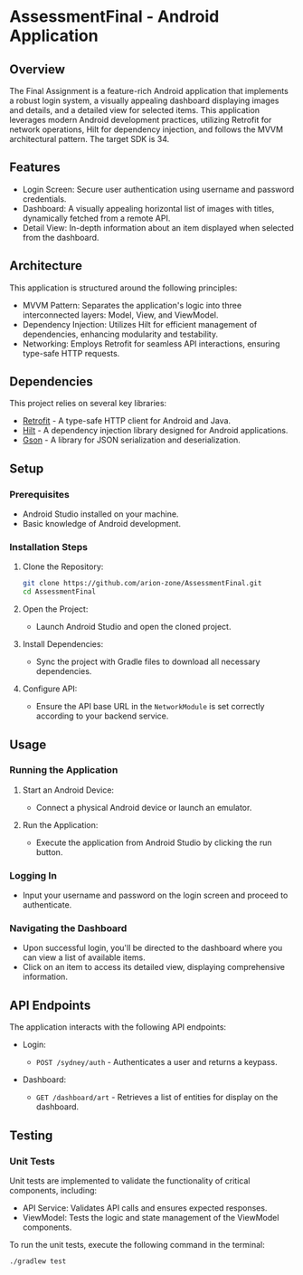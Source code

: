 # AssessmentFinal - Android Application

## Overview

The Final Assignment is a feature-rich Android application that implements a robust login system, a visually appealing dashboard displaying images and details, and a detailed view for selected items. This application leverages modern Android development practices, utilizing Retrofit for network operations, Hilt for dependency injection, and follows the MVVM architectural pattern. The target SDK is 34.

## Features

- Login Screen: Secure user authentication using username and password credentials.
- Dashboard: A visually appealing horizontal list of images with titles, dynamically fetched from a remote API.
- Detail View: In-depth information about an item displayed when selected from the dashboard.

## Architecture

This application is structured around the following principles:

- MVVM Pattern: Separates the application's logic into three interconnected layers: Model, View, and ViewModel.
- Dependency Injection: Utilizes Hilt for efficient management of dependencies, enhancing modularity and testability.
- Networking: Employs Retrofit for seamless API interactions, ensuring type-safe HTTP requests.

## Dependencies

This project relies on several key libraries:

- [Retrofit](https://square.github.io/retrofit/) - A type-safe HTTP client for Android and Java.
- [Hilt](https://developer.android.com/training/dependency-injection/hilt-android) - A dependency injection library designed for Android applications.
- [Gson](https://github.com/google/gson) - A library for JSON serialization and deserialization.

## Setup

### Prerequisites

- Android Studio installed on your machine.
- Basic knowledge of Android development.

### Installation Steps

1. Clone the Repository:
    ```bash
    git clone https://github.com/arion-zone/AssessmentFinal.git
    cd AssessmentFinal
    ```

2. Open the Project:
   - Launch Android Studio and open the cloned project.

3. Install Dependencies:
   - Sync the project with Gradle files to download all necessary dependencies.

4. Configure API:
   - Ensure the API base URL in the `NetworkModule` is set correctly according to your backend service.

## Usage

### Running the Application

1. Start an Android Device:
   - Connect a physical Android device or launch an emulator.

2. Run the Application:
   - Execute the application from Android Studio by clicking the run button.

### Logging In

- Input your username and password on the login screen and proceed to authenticate.

### Navigating the Dashboard

- Upon successful login, you'll be directed to the dashboard where you can view a list of available items.
- Click on an item to access its detailed view, displaying comprehensive information.

## API Endpoints

The application interacts with the following API endpoints:

- Login: 
  - `POST /sydney/auth` - Authenticates a user and returns a keypass.
  
- Dashboard: 
  - `GET /dashboard/art` - Retrieves a list of entities for display on the dashboard.

## Testing

### Unit Tests

Unit tests are implemented to validate the functionality of critical components, including:

- API Service: Validates API calls and ensures expected responses.
- ViewModel: Tests the logic and state management of the ViewModel components.

To run the unit tests, execute the following command in the terminal:

```bash
./gradlew test
